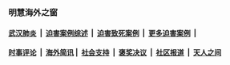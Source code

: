 
### 明慧海外之窗

####  [武汉肺炎](indexes/365.md?t=02051000) &nbsp;|&nbsp;  [迫害案例综述](indexes/328.md?t=02051000) &nbsp;|&nbsp; [迫害致死案例](indexes/277.md?t=02051000)  &nbsp;|&nbsp; [更多迫害案例](indexes/81.md?t=02051000)  &nbsp;|&nbsp; 
####  [时事评论](indexes/251.md?t=02051000) &nbsp;|&nbsp; [海外简讯](indexes/245.md?t=02051000)&nbsp;|&nbsp;  [社会支持](indexes/140.md?t=02051000) &nbsp;|&nbsp; [褒奖决议](indexes/282.md?t=02051000) &nbsp;|&nbsp; [社区报道](indexes/91.md?t=02051000)  &nbsp;|&nbsp; [天人之间](indexes/78.md?t=02051000) 

